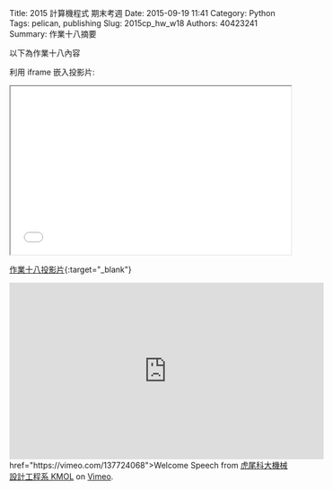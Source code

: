 Title: 2015 計算機程式 期末考週
Date: 2015-09-19 11:41
Category: Python
Tags: pelican, publishing
Slug: 2015cp_hw_w18
Authors: 40423241
Summary: 作業十八摘要

以下為作業十八內容

利用 iframe 嵌入投影片:

<iframe src="40423241_cp_w18_p.html" width="500" height="300"></iframe>

[作業十八投影片](40423241_cp_w18_p.html){:target="_blank"}



<iframe width="560" height="315" src="https://www.youtube.com/embed/NgxTYCbr-K4" frameborder="0" allowfullscreen></iframe> href="https://vimeo.com/137724068">Welcome Speech</a> from <a href="https://vimeo.com/user24079973">虎尾科大機械設計工程系 KMOL</a> on <a href="https://vimeo.com">Vimeo</a>.</p>
